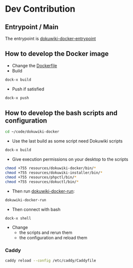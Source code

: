 # Dev Contribution


## Entrypoint / Main

The entrypoint is [dokuwiki-docker-entrypoint](../resources/dokuwiki-docker/bin/dokuwiki-docker-entrypoint)

## How to develop the Docker image

* Change the [Dockerfile](../Dockerfile)
* Build
```bash
dock-x build
```
* Push if satisfied
```bash
dock-x push
```


## How to develop the bash scripts and configuration


```bash
cd ~/code/dokuwiki-docker
```
* Use the last build as some script need Dokuwiki scripts
```bash
dock-x build
```
* Give execution permissions on your desktop to the scripts
```bash
chmod +755 resources/dokuwiki-docker/bin/*
chmod +755 resources/dokuwiki-installer/bin/*
chmod +755 resources/phpctl/bin/*
chmod +755 resources/dokuctl/bin/*
```
* Then run [dokuwiki-docker-run](dokuwiki-docker-run):
```bash
dokuwiki-docker-run
```
* Then connect with bash
```bash
dock-x shell
```
* Change 
  * the scripts and rerun them
  * the configuration and reload them


### Caddy

```bash
caddy reload --config /etc/caddy/Caddyfile
```
